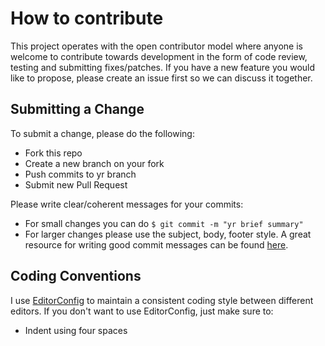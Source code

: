 # How to contribute

This project operates with the open contributor model where anyone is welcome to contribute towards development in the form of code review, testing and submitting fixes/patches. If you have a new feature you would like to propose, please create an issue first so we can discuss it together.

## Submitting a Change

To submit a change, please do the following:

* Fork this repo
* Create a new branch on your fork
* Push commits to yr branch
* Submit new Pull Request

Please write clear/coherent messages for your commits:

* For small changes you can do `$ git commit -m "yr brief summary"`
* For larger changes please use the subject, body, footer style. A great resource for writing good commit messages can be found [here](http://chris.beams.io/posts/git-commit/).

## Coding Conventions

I use [EditorConfig](http://editorconfig.org/) to maintain a consistent coding style between different editors. 
If you don't want to use EditorConfig, just make sure to:

* Indent using four spaces

